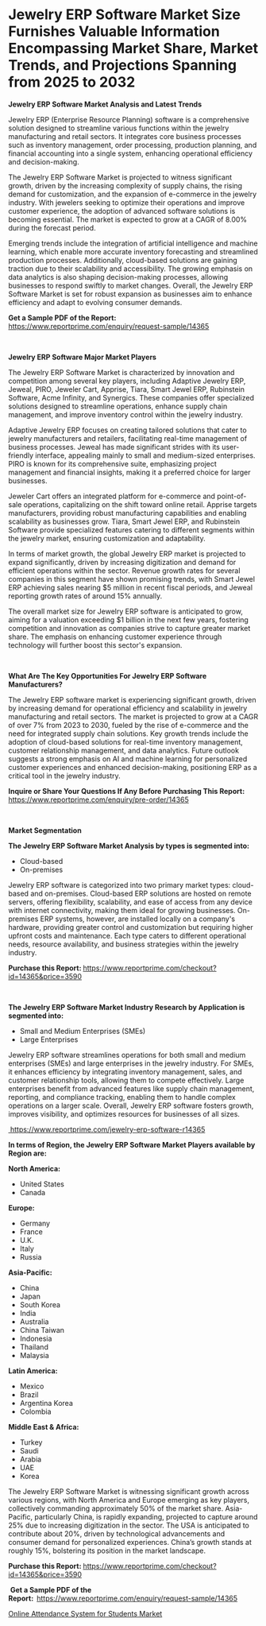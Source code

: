 <p><h1>Jewelry ERP Software Market Size Furnishes Valuable Information Encompassing Market Share, Market Trends, and Projections Spanning from 2025 to 2032</h1></p><p><strong>Jewelry ERP Software Market Analysis and Latest Trends</strong></p>
<p><p>Jewelry ERP (Enterprise Resource Planning) software is a comprehensive solution designed to streamline various functions within the jewelry manufacturing and retail sectors. It integrates core business processes such as inventory management, order processing, production planning, and financial accounting into a single system, enhancing operational efficiency and decision-making.</p><p>The Jewelry ERP Software Market is projected to witness significant growth, driven by the increasing complexity of supply chains, the rising demand for customization, and the expansion of e-commerce in the jewelry industry. With jewelers seeking to optimize their operations and improve customer experience, the adoption of advanced software solutions is becoming essential. The market is expected to grow at a CAGR of 8.00% during the forecast period. </p><p>Emerging trends include the integration of artificial intelligence and machine learning, which enable more accurate inventory forecasting and streamlined production processes. Additionally, cloud-based solutions are gaining traction due to their scalability and accessibility. The growing emphasis on data analytics is also shaping decision-making processes, allowing businesses to respond swiftly to market changes. Overall, the Jewelry ERP Software Market is set for robust expansion as businesses aim to enhance efficiency and adapt to evolving consumer demands.</p></p>
<p><strong>Get a Sample PDF of the Report:&nbsp;</strong> <a href="https://www.reportprime.com/enquiry/request-sample/14365?utm_campaign=3257&utm_medium=2&utm_source=Github&utm_content=ia&utm_term=20032025&utm_id=jewelry-erp-software">https://www.reportprime.com/enquiry/request-sample/14365</a></p>
<p>&nbsp;</p>
<p><strong>Jewelry ERP Software Major Market Players</strong></p>
<p><p>The Jewelry ERP Software Market is characterized by innovation and competition among several key players, including Adaptive Jewelry ERP, Jeweal, PIRO, Jeweler Cart, Apprise, Tiara, Smart Jewel ERP, Rubinstein Software, Acme Infinity, and Synergics. These companies offer specialized solutions designed to streamline operations, enhance supply chain management, and improve inventory control within the jewelry industry.</p><p>Adaptive Jewelry ERP focuses on creating tailored solutions that cater to jewelry manufacturers and retailers, facilitating real-time management of business processes. Jeweal has made significant strides with its user-friendly interface, appealing mainly to small and medium-sized enterprises. PIRO is known for its comprehensive suite, emphasizing project management and financial insights, making it a preferred choice for larger businesses.</p><p>Jeweler Cart offers an integrated platform for e-commerce and point-of-sale operations, capitalizing on the shift toward online retail. Apprise targets manufacturers, providing robust manufacturing capabilities and enabling scalability as businesses grow. Tiara, Smart Jewel ERP, and Rubinstein Software provide specialized features catering to different segments within the jewelry market, ensuring customization and adaptability.</p><p>In terms of market growth, the global Jewelry ERP market is projected to expand significantly, driven by increasing digitization and demand for efficient operations within the sector. Revenue growth rates for several companies in this segment have shown promising trends, with Smart Jewel ERP achieving sales nearing $5 million in recent fiscal periods, and Jeweal reporting growth rates of around 15% annually.</p><p>The overall market size for Jewelry ERP software is anticipated to grow, aiming for a valuation exceeding $1 billion in the next few years, fostering competition and innovation as companies strive to capture greater market share. The emphasis on enhancing customer experience through technology will further boost this sector's expansion.</p></p>
<p>&nbsp;</p>
<p><strong>What Are The Key Opportunities For Jewelry ERP Software Manufacturers?</strong></p>
<p><p>The Jewelry ERP software market is experiencing significant growth, driven by increasing demand for operational efficiency and scalability in jewelry manufacturing and retail sectors. The market is projected to grow at a CAGR of over 7% from 2023 to 2030, fueled by the rise of e-commerce and the need for integrated supply chain solutions. Key growth trends include the adoption of cloud-based solutions for real-time inventory management, customer relationship management, and data analytics. Future outlook suggests a strong emphasis on AI and machine learning for personalized customer experiences and enhanced decision-making, positioning ERP as a critical tool in the jewelry industry.</p></p>
<p><strong>Inquire or Share Your Questions If Any Before Purchasing This Report:</strong> <a href="https://www.reportprime.com/enquiry/pre-order/14365?utm_campaign=3257&utm_medium=2&utm_source=Github&utm_content=ia&utm_term=20032025&utm_id=jewelry-erp-software">https://www.reportprime.com/enquiry/pre-order/14365</a></p>
<p>&nbsp;</p>
<p><strong>Market Segmentation</strong></p>
<p><strong>The Jewelry ERP Software Market Analysis by types is segmented into:</strong></p>
<p><ul><li>Cloud-based</li><li>On-premises</li></ul></p>
<p><p>Jewelry ERP software is categorized into two primary market types: cloud-based and on-premises. Cloud-based ERP solutions are hosted on remote servers, offering flexibility, scalability, and ease of access from any device with internet connectivity, making them ideal for growing businesses. On-premises ERP systems, however, are installed locally on a company's hardware, providing greater control and customization but requiring higher upfront costs and maintenance. Each type caters to different operational needs, resource availability, and business strategies within the jewelry industry.</p></p>
<p><strong>Purchase this Report:&nbsp;</strong><a href="https://www.reportprime.com/checkout?id=14365&price=3590&utm_campaign=3257&utm_medium=2&utm_source=Github&utm_content=ia&utm_term=20032025&utm_id=jewelry-erp-software">https://www.reportprime.com/checkout?id=14365&price=3590</a></p>
<p>&nbsp;</p>
<p><strong>The Jewelry ERP Software Market Industry Research by Application is segmented into:</strong></p>
<p><ul><li>Small and Medium Enterprises (SMEs)</li><li>Large Enterprises</li></ul></p>
<p><p>Jewelry ERP software streamlines operations for both small and medium enterprises (SMEs) and large enterprises in the jewelry industry. For SMEs, it enhances efficiency by integrating inventory management, sales, and customer relationship tools, allowing them to compete effectively. Large enterprises benefit from advanced features like supply chain management, reporting, and compliance tracking, enabling them to handle complex operations on a larger scale. Overall, Jewelry ERP software fosters growth, improves visibility, and optimizes resources for businesses of all sizes.</p></p>
<p><a href="https://www.reportprime.com/jewelry-erp-software-r14365?utm_campaign=3257&utm_medium=2&utm_source=Github&utm_content=ia&utm_term=20032025&utm_id=jewelry-erp-software">&nbsp;https://www.reportprime.com/jewelry-erp-software-r14365</a></p>
<p><strong>In terms of Region, the Jewelry ERP Software Market Players available by Region are:</strong></p>
<p>
    <p> <strong> North America: </strong>
        <ul>
            <li>United States</li>
            <li>Canada</li>
        </ul>
        </p> 
    <p> <strong> Europe: </strong>
        <ul>
            <li>Germany</li>
            <li>France</li>
            <li>U.K.</li>
            <li>Italy</li>
            <li>Russia</li>
        </ul>
        </p> 
    <p> <strong> Asia-Pacific: </strong>
        <ul>
            <li>China</li>
            <li>Japan</li>
            <li>South Korea</li>
            <li>India</li>
            <li>Australia</li>
            <li>China Taiwan</li>
            <li>Indonesia</li>
            <li>Thailand</li>
            <li>Malaysia</li>
        </ul>
        </p> 
    <p> <strong> Latin America: </strong>
        <ul>
            <li>Mexico</li>
            <li>Brazil</li>
            <li>Argentina Korea</li>
            <li>Colombia</li>
        </ul>
        </p> 
    <p> <strong> Middle East & Africa: </strong>
        <ul>
            <li>Turkey</li>
            <li>Saudi</li>
            <li>Arabia</li>
            <li>UAE</li>
            <li>Korea</li>
        </ul>
    </p>
    </p>
<p><p>The Jewelry ERP Software Market is witnessing significant growth across various regions, with North America and Europe emerging as key players, collectively commanding approximately 50% of the market share. Asia-Pacific, particularly China, is rapidly expanding, projected to capture around 25% due to increasing digitization in the sector. The USA is anticipated to contribute about 20%, driven by technological advancements and consumer demand for personalized experiences. China’s growth stands at roughly 15%, bolstering its position in the market landscape.</p></p>
<p><strong>Purchase this Report: </strong><a href="https://www.reportprime.com/checkout?id=14365&price=3590&utm_campaign=3257&utm_medium=2&utm_source=Github&utm_content=ia&utm_term=20032025&utm_id=jewelry-erp-software">https://www.reportprime.com/checkout?id=14365&price=3590</a></p>
<p>&nbsp;<strong>Get a Sample PDF of the Report:&nbsp;&nbsp;</strong><a href="https://www.reportprime.com/enquiry/request-sample/14365?utm_campaign=3257&utm_medium=2&utm_source=Github&utm_content=ia&utm_term=20032025&utm_id=jewelry-erp-software">https://www.reportprime.com/enquiry/request-sample/14365</a></p>
<p><strong></strong></p>
<p><p><a href="https://github.com/osamhcombre/Market-Research-Report-List-1/blob/main/online-attendance-system-for-students-market.md?utm_campaign=3257&utm_medium=2&utm_source=Github&utm_content=ia&utm_term=20032025&utm_id=jewelry-erp-software">Online Attendance System for Students Market</a></p></p>